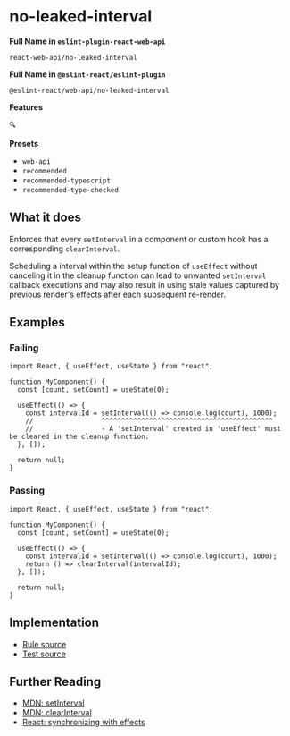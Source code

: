 # no-leaked-interval

**Full Name in `eslint-plugin-react-web-api`**

```plain copy
react-web-api/no-leaked-interval
```

**Full Name in `@eslint-react/eslint-plugin`**

```plain copy
@eslint-react/web-api/no-leaked-interval
```

**Features**

`🔍`

**Presets**

- `web-api`
- `recommended`
- `recommended-typescript`
- `recommended-type-checked`

## What it does

Enforces that every `setInterval` in a component or custom hook has a corresponding `clearInterval`.

Scheduling a interval within the setup function of `useEffect` without canceling it in the cleanup function can lead to unwanted `setInterval` callback executions and may also result in using stale values captured by previous render's effects after each subsequent re-render.

## Examples

### Failing

```tsx
import React, { useEffect, useState } from "react";

function MyComponent() {
  const [count, setCount] = useState(0);

  useEffect(() => {
    const intervalId = setInterval(() => console.log(count), 1000);
    //                 ^^^^^^^^^^^^^^^^^^^^^^^^^^^^^^^^^^^^^^^^^^^
    //                 - A 'setInterval' created in 'useEffect' must be cleared in the cleanup function.
  }, []);

  return null;
}
```

### Passing

```tsx
import React, { useEffect, useState } from "react";

function MyComponent() {
  const [count, setCount] = useState(0);

  useEffect(() => {
    const intervalId = setInterval(() => console.log(count), 1000);
    return () => clearInterval(intervalId);
  }, []);

  return null;
}
```

## Implementation

- [Rule source](https://github.com/Rel1cx/eslint-react/tree/main/packages/plugins/eslint-plugin-react-web-api/src/rules/no-leaked-interval.ts)
- [Test source](https://github.com/Rel1cx/eslint-react/tree/main/packages/plugins/eslint-plugin-react-web-api/src/rules/no-leaked-interval.spec.ts)

## Further Reading

- [MDN: setInterval](https://developer.mozilla.org/en-US/docs/Web/API/setInterval)
- [MDN: clearInterval](https://developer.mozilla.org/en-US/docs/Web/API/clearInterval)
- [React: synchronizing with effects](https://react.dev/learn/synchronizing-with-effects#putting-it-all-together)
